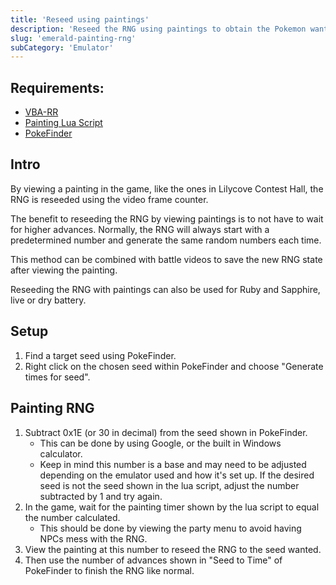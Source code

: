 ```yaml
---
title: 'Reseed using paintings'
description: 'Reseed the RNG using paintings to obtain the Pokemon wanted without the long wait'
slug: 'emerald-painting-rng'
subCategory: 'Emulator'
---
```


## Requirements:

- [VBA-RR](https://code.google.com/archive/p/vba-rerecording/downloads)
- [Painting Lua Script](https://cdn.discordapp.com/attachments/438735638754361345/959767753521258546/E_RNG_2.0.lua)
- [PokeFinder](https://github.com/Admiral-Fish/PokeFinder/releases)

## Intro

By viewing a painting in the game, like the ones in Lilycove Contest Hall, the RNG is reseeded using the video frame counter.

The benefit to reseeding the RNG by viewing paintings is to not have to wait for higher advances. Normally, the RNG will always start with a predetermined number and generate the same random numbers each time.

This method can be combined with battle videos to save the new RNG state after viewing the painting.

Reseeding the RNG with paintings can also be used for Ruby and Sapphire, live or dry battery.

## Setup

1. Find a target seed using PokeFinder.
2. Right click on the chosen seed within PokeFinder and choose "Generate times for seed".

## Painting RNG

1. Subtract 0x1E (or 30 in decimal) from the seed shown in PokeFinder.
   - This can be done by using Google, or the built in Windows calculator.
   - Keep in mind this number is a base and may need to be adjusted depending on the emulator used and how it's set up. If the desired seed is not the seed shown in the lua script, adjust the number subtracted by 1 and try again.
2. In the game, wait for the painting timer shown by the lua script to equal the number calculated.
   - This should be done by viewing the party menu to avoid having NPCs mess with the RNG.
3. View the painting at this number to reseed the RNG to the seed wanted.
4. Then use the number of advances shown in "Seed to Time" of PokeFinder to finish the RNG like normal.
